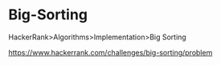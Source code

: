 # Big-Sorting
HackerRank>Algorithms>Implementation>Big Sorting

https://www.hackerrank.com/challenges/big-sorting/problem
